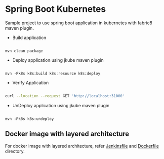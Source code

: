 # Spring Boot Kubernetes

Sample project to use spring boot application in kubernetes with fabric8 maven plugin.



* Build application
```shell

mvn clean package

```

* Deploy application using jkube maven plugin
```shell

mvn -Pk8s k8s:build k8s:resource k8s:deploy

```

* Verify Application

```sh

curl --location --request GET 'http://localhost:31000'

```


* UnDeploy application using jkube maven plugin
```shell

mvn -Pk8s k8s:undeploy

```

## Docker image with layered architecture

For docker image with layered architecture, refer [Jenkinsfile](./Jenkinsfile) and [Dockerfile](./deploy/Dockerfile) directory.